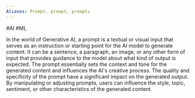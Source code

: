 ```yaml
---
Aliases: Prompt, prompt, prompts
---
```

#AI #ML 

In the world of Generative AI, a prompt is a textual or visual input that serves as an instruction or starting point for the AI model to generate content. It can be a sentence, a paragraph, an image, or any other form of input that provides guidance to the model about what kind of output is expected. The prompt essentially sets the context and tone for the generated content and influences the AI's creative process. The quality and specificity of the prompt have a significant impact on the generated output. By manipulating or adjusting prompts, users can influence the style, topic, sentiment, or other characteristics of the generated content.